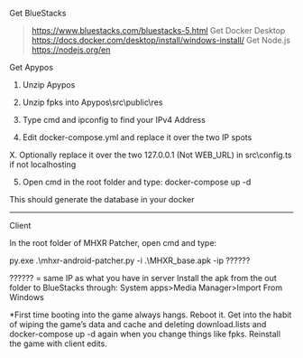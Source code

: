 Get BlueStacks
>https://www.bluestacks.com/bluestacks-5.html
Get Docker Desktop
>https://docs.docker.com/desktop/install/windows-install/
Get Node.js
>https://nodejs.org/en



Get Apypos

1. Unzip Apypos

2. Unzip fpks into Apypos\src\public\res

3. Type cmd and ipconfig to find your IPv4 Address

4. Edit docker-compose.yml and replace it over the two IP spots

X. Optionally replace it over the two 127.0.0.1 (Not WEB_URL) in src\config.ts if not localhosting

5. Open cmd in the root folder and type:
docker-compose up -d

This should generate the database in your docker

------------------------------------------------------------------------------------------------------------------------------------------

Client

In the root folder of MHXR Patcher, open cmd and type:

py.exe .\mhxr-android-patcher.py -i .\MHXR_base.apk -ip ??????

?????? = same IP as what you have in server
Install the apk from the out folder to BlueStacks through:
System apps>Media Manager>Import From Windows

*First time booting into the game always hangs. Reboot it. Get into the habit of wiping the game’s data and cache and deleting download.lists and docker-compose up -d again when you change things like fpks. Reinstall the game with client edits.
